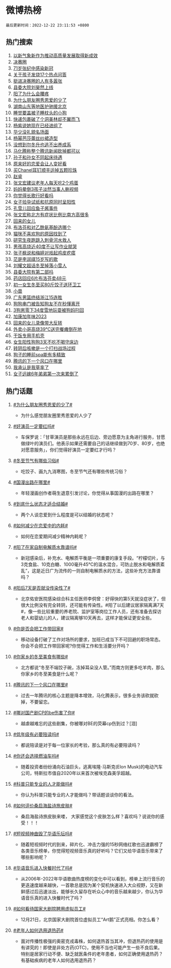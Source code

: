 # 微博热榜

`最后更新时间：2022-12-22 23:11:53 +0800`

## 热门搜索

1. [以新气象新作为推动高质量发展取得新成效](https://m.weibo.cn/search?containerid=100103type%3D1%26t%3D10%26q%3D%23%E4%BB%A5%E6%96%B0%E6%B0%94%E8%B1%A1%E6%96%B0%E4%BD%9C%E4%B8%BA%E6%8E%A8%E5%8A%A8%E9%AB%98%E8%B4%A8%E9%87%8F%E5%8F%91%E5%B1%95%E5%8F%96%E5%BE%97%E6%96%B0%E6%88%90%E6%95%88%23&stream_entry_id=51&isnewpage=1&extparam=seat%3D1%26dgr%3D0%26pos%3D0%26c_type%3D51%26filter_type%3Drealtimehot%26cate%3D10103%26display_time%3D1671721911%26pre_seqid%3D1671721911738025175143&luicode=10000011&lfid=106003type%253D25%2526t%253D3%2526disable_hot%253D1%2526filter_type%253Drealtimehot)
1. [决赛圈](https://m.weibo.cn/search?containerid=100103type%3D1%26t%3D10%26q%3D%E5%86%B3%E8%B5%9B%E5%9C%88&stream_entry_id=31&isnewpage=1&extparam=seat%3D1%26dgr%3D0%26pos%3D0%26q%3D%25E5%2586%25B3%25E8%25B5%259B%25E5%259C%2588%26filter_type%3Drealtimehot%26cate%3D5001%26band_rank%3D1%26flag%3D16%26stream_entry_id%3D31%26c_type%3D31%26realpos%3D1%26lcate%3D5001%26display_time%3D1671721911%26pre_seqid%3D1671721911738025175143&luicode=10000011&lfid=106003type%253D25%2526t%253D3%2526disable_hot%253D1%2526filter_type%253Drealtimehot)
1. [71岁张纪中感染新冠](https://m.weibo.cn/search?containerid=100103type%3D1%26t%3D10%26q%3D%2371%E5%B2%81%E5%BC%A0%E7%BA%AA%E4%B8%AD%E6%84%9F%E6%9F%93%E6%96%B0%E5%86%A0%23&stream_entry_id=31&isnewpage=1&extparam=seat%3D1%26dgr%3D0%26pos%3D1%26q%3D%252371%25E5%25B2%2581%25E5%25BC%25A0%25E7%25BA%25AA%25E4%25B8%25AD%25E6%2584%259F%25E6%259F%2593%25E6%2596%25B0%25E5%2586%25A0%2523%26filter_type%3Drealtimehot%26cate%3D5001%26band_rank%3D2%26flag%3D1%26stream_entry_id%3D31%26c_type%3D31%26realpos%3D2%26lcate%3D5001%26display_time%3D1671721911%26pre_seqid%3D1671721911738025175143&luicode=10000011&lfid=106003type%253D25%2526t%253D3%2526disable_hot%253D1%2526filter_type%253Drealtimehot)
1. [关于孩子发烧17个热点问答](https://m.weibo.cn/search?containerid=100103type%3D1%26t%3D10%26q%3D%23%E5%85%B3%E4%BA%8E%E5%AD%A9%E5%AD%90%E5%8F%91%E7%83%A717%E4%B8%AA%E7%83%AD%E7%82%B9%E9%97%AE%E7%AD%94%23&stream_entry_id=31&isnewpage=1&extparam=seat%3D1%26dgr%3D0%26pos%3D2%26q%3D%2523%25E5%2585%25B3%25E4%25BA%258E%25E5%25AD%25A9%25E5%25AD%2590%25E5%258F%2591%25E7%2583%25A717%25E4%25B8%25AA%25E7%2583%25AD%25E7%2582%25B9%25E9%2597%25AE%25E7%25AD%2594%2523%26filter_type%3Drealtimehot%26cate%3D5001%26band_rank%3D3%26flag%3D0%26stream_entry_id%3D31%26c_type%3D31%26realpos%3D3%26lcate%3D5001%26display_time%3D1671721911%26pre_seqid%3D1671721911738025175143&luicode=10000011&lfid=106003type%253D25%2526t%253D3%2526disable_hot%253D1%2526filter_type%253Drealtimehot)
1. [挺进决赛圈的人有多嚣张](https://m.weibo.cn/search?containerid=100103type%3D1%26t%3D10%26q%3D%23%E6%8C%BA%E8%BF%9B%E5%86%B3%E8%B5%9B%E5%9C%88%E7%9A%84%E4%BA%BA%E6%9C%89%E5%A4%9A%E5%9A%A3%E5%BC%A0%23&stream_entry_id=31&isnewpage=1&extparam=seat%3D1%26dgr%3D0%26pos%3D3%26q%3D%2523%25E6%258C%25BA%25E8%25BF%259B%25E5%2586%25B3%25E8%25B5%259B%25E5%259C%2588%25E7%259A%2584%25E4%25BA%25BA%25E6%259C%2589%25E5%25A4%259A%25E5%259A%25A3%25E5%25BC%25A0%2523%26filter_type%3Drealtimehot%26cate%3D5001%26band_rank%3D4%26flag%3D0%26stream_entry_id%3D31%26c_type%3D31%26realpos%3D4%26lcate%3D5001%26display_time%3D1671721911%26pre_seqid%3D1671721911738025175143&luicode=10000011&lfid=106003type%253D25%2526t%253D3%2526disable_hot%253D1%2526filter_type%253Drealtimehot)
1. [县委大院刘昊然上线](https://m.weibo.cn/search?containerid=100103type%3D1%26t%3D10%26q%3D%23%E5%8E%BF%E5%A7%94%E5%A4%A7%E9%99%A2%E5%88%98%E6%98%8A%E7%84%B6%E4%B8%8A%E7%BA%BF%23&stream_entry_id=31&isnewpage=1&extparam=seat%3D1%26dgr%3D0%26pos%3D4%26q%3D%2523%25E5%258E%25BF%25E5%25A7%2594%25E5%25A4%25A7%25E9%2599%25A2%25E5%2588%2598%25E6%2598%258A%25E7%2584%25B6%25E4%25B8%258A%25E7%25BA%25BF%2523%26filter_type%3Drealtimehot%26cate%3D5001%26band_rank%3D5%26flag%3D1%26stream_entry_id%3D31%26c_type%3D31%26realpos%3D5%26lcate%3D5001%26display_time%3D1671721911%26pre_seqid%3D1671721911738025175143&luicode=10000011&lfid=106003type%253D25%2526t%253D3%2526disable_hot%253D1%2526filter_type%253Drealtimehot)
1. [阳了为什么会腰疼](https://m.weibo.cn/search?containerid=100103type%3D1%26t%3D10%26q%3D%23%E9%98%B3%E4%BA%86%E4%B8%BA%E4%BB%80%E4%B9%88%E4%BC%9A%E8%85%B0%E7%96%BC%23&stream_entry_id=31&isnewpage=1&extparam=seat%3D1%26dgr%3D0%26pos%3D5%26q%3D%2523%25E9%2598%25B3%25E4%25BA%2586%25E4%25B8%25BA%25E4%25BB%2580%25E4%25B9%2588%25E4%25BC%259A%25E8%2585%25B0%25E7%2596%25BC%2523%26filter_type%3Drealtimehot%26cate%3D5001%26band_rank%3D6%26flag%3D2%26stream_entry_id%3D31%26c_type%3D31%26realpos%3D6%26lcate%3D5001%26display_time%3D1671721911%26pre_seqid%3D1671721911738025175143&luicode=10000011&lfid=106003type%253D25%2526t%253D3%2526disable_hot%253D1%2526filter_type%253Drealtimehot)
1. [为什么朋友圈秀恩爱的少了](https://m.weibo.cn/search?containerid=100103type%3D1%26t%3D10%26q%3D%23%E4%B8%BA%E4%BB%80%E4%B9%88%E6%9C%8B%E5%8F%8B%E5%9C%88%E7%A7%80%E6%81%A9%E7%88%B1%E7%9A%84%E5%B0%91%E4%BA%86%23&stream_entry_id=31&isnewpage=1&extparam=seat%3D1%26dgr%3D0%26pos%3D6%26q%3D%2523%25E4%25B8%25BA%25E4%25BB%2580%25E4%25B9%2588%25E6%259C%258B%25E5%258F%258B%25E5%259C%2588%25E7%25A7%2580%25E6%2581%25A9%25E7%2588%25B1%25E7%259A%2584%25E5%25B0%2591%25E4%25BA%2586%2523%26filter_type%3Drealtimehot%26cate%3D5001%26band_rank%3D7%26flag%3D0%26stream_entry_id%3D31%26c_type%3D31%26realpos%3D7%26lcate%3D5001%26display_time%3D1671721911%26pre_seqid%3D1671721911738025175143&luicode=10000011&lfid=106003type%253D25%2526t%253D3%2526disable_hot%253D1%2526filter_type%253Drealtimehot)
1. [湖南山东等地医护驰援北京](https://m.weibo.cn/search?containerid=100103type%3D1%26t%3D10%26q%3D%E6%B9%96%E5%8D%97%E5%B1%B1%E4%B8%9C%E7%AD%89%E5%9C%B0%E5%8C%BB%E6%8A%A4%E9%A9%B0%E6%8F%B4%E5%8C%97%E4%BA%AC&stream_entry_id=31&isnewpage=1&extparam=seat%3D1%26dgr%3D0%26pos%3D7%26q%3D%25E6%25B9%2596%25E5%258D%2597%25E5%25B1%25B1%25E4%25B8%259C%25E7%25AD%2589%25E5%259C%25B0%25E5%258C%25BB%25E6%258A%25A4%25E9%25A9%25B0%25E6%258F%25B4%25E5%258C%2597%25E4%25BA%25AC%26filter_type%3Drealtimehot%26cate%3D5001%26band_rank%3D8%26flag%3D1%26stream_entry_id%3D31%26c_type%3D31%26realpos%3D8%26lcate%3D5001%26display_time%3D1671721911%26pre_seqid%3D1671721911738025175143&luicode=10000011&lfid=106003type%253D25%2526t%253D3%2526disable_hot%253D1%2526filter_type%253Drealtimehot)
1. [睡觉要盖被子睡枕头的小狗](https://m.weibo.cn/search?containerid=100103type%3D1%26t%3D10%26q%3D%23%E7%9D%A1%E8%A7%89%E8%A6%81%E7%9B%96%E8%A2%AB%E5%AD%90%E7%9D%A1%E6%9E%95%E5%A4%B4%E7%9A%84%E5%B0%8F%E7%8B%97%23&stream_entry_id=31&isnewpage=1&extparam=seat%3D1%26dgr%3D0%26pos%3D8%26q%3D%2523%25E7%259D%25A1%25E8%25A7%2589%25E8%25A6%2581%25E7%259B%2596%25E8%25A2%25AB%25E5%25AD%2590%25E7%259D%25A1%25E6%259E%2595%25E5%25A4%25B4%25E7%259A%2584%25E5%25B0%258F%25E7%258B%2597%2523%26filter_type%3Drealtimehot%26cate%3D5001%26band_rank%3D9%26flag%3D0%26stream_entry_id%3D31%26c_type%3D31%26realpos%3D9%26lcate%3D5001%26display_time%3D1671721911%26pre_seqid%3D1671721911738025175143&luicode=10000011&lfid=106003type%253D25%2526t%253D3%2526disable_hot%253D1%2526filter_type%253Drealtimehot)
1. [快递包裹破了个洞美林却不翼而飞](https://m.weibo.cn/search?containerid=100103type%3D1%26t%3D10%26q%3D%23%E5%BF%AB%E9%80%92%E5%8C%85%E8%A3%B9%E7%A0%B4%E4%BA%86%E4%B8%AA%E6%B4%9E%E7%BE%8E%E6%9E%97%E5%8D%B4%E4%B8%8D%E7%BF%BC%E8%80%8C%E9%A3%9E%23&stream_entry_id=31&isnewpage=1&extparam=seat%3D1%26dgr%3D0%26pos%3D9%26q%3D%2523%25E5%25BF%25AB%25E9%2580%2592%25E5%258C%2585%25E8%25A3%25B9%25E7%25A0%25B4%25E4%25BA%2586%25E4%25B8%25AA%25E6%25B4%259E%25E7%25BE%258E%25E6%259E%2597%25E5%258D%25B4%25E4%25B8%258D%25E7%25BF%25BC%25E8%2580%258C%25E9%25A3%259E%2523%26filter_type%3Drealtimehot%26cate%3D5001%26band_rank%3D10%26flag%3D0%26stream_entry_id%3D31%26c_type%3D31%26realpos%3D10%26lcate%3D5001%26display_time%3D1671721911%26pre_seqid%3D1671721911738025175143&luicode=10000011&lfid=106003type%253D25%2526t%253D3%2526disable_hot%253D1%2526filter_type%253Drealtimehot)
1. [杨紫说她现在已经进组了](https://m.weibo.cn/search?containerid=100103type%3D1%26t%3D10%26q%3D%23%E6%9D%A8%E7%B4%AB%E8%AF%B4%E5%A5%B9%E7%8E%B0%E5%9C%A8%E5%B7%B2%E7%BB%8F%E8%BF%9B%E7%BB%84%E4%BA%86%23&stream_entry_id=31&isnewpage=1&extparam=seat%3D1%26dgr%3D0%26pos%3D10%26q%3D%2523%25E6%259D%25A8%25E7%25B4%25AB%25E8%25AF%25B4%25E5%25A5%25B9%25E7%258E%25B0%25E5%259C%25A8%25E5%25B7%25B2%25E7%25BB%258F%25E8%25BF%259B%25E7%25BB%2584%25E4%25BA%2586%2523%26filter_type%3Drealtimehot%26cate%3D5001%26band_rank%3D11%26flag%3D1%26stream_entry_id%3D31%26c_type%3D31%26realpos%3D11%26lcate%3D5001%26display_time%3D1671721911%26pre_seqid%3D1671721911738025175143&luicode=10000011&lfid=106003type%253D25%2526t%253D3%2526disable_hot%253D1%2526filter_type%253Drealtimehot)
1. [华少没礼貌名场面](https://m.weibo.cn/search?containerid=100103type%3D1%26t%3D10%26q%3D%23%E5%8D%8E%E5%B0%91%E6%B2%A1%E7%A4%BC%E8%B2%8C%E5%90%8D%E5%9C%BA%E9%9D%A2%23&stream_entry_id=31&isnewpage=1&extparam=seat%3D1%26dgr%3D0%26pos%3D11%26q%3D%2523%25E5%258D%258E%25E5%25B0%2591%25E6%25B2%25A1%25E7%25A4%25BC%25E8%25B2%258C%25E5%2590%258D%25E5%259C%25BA%25E9%259D%25A2%2523%26filter_type%3Drealtimehot%26cate%3D5001%26band_rank%3D12%26flag%3D0%26stream_entry_id%3D31%26c_type%3D31%26realpos%3D12%26lcate%3D5001%26display_time%3D1671721911%26pre_seqid%3D1671721911738025175143&luicode=10000011&lfid=106003type%253D25%2526t%253D3%2526disable_hot%253D1%2526filter_type%253Drealtimehot)
1. [杨幂芭莎蕾丝纱裙造型](https://m.weibo.cn/search?containerid=100103type%3D1%26t%3D10%26q%3D%23%E6%9D%A8%E5%B9%82%E8%8A%AD%E8%8E%8E%E8%95%BE%E4%B8%9D%E7%BA%B1%E8%A3%99%E9%80%A0%E5%9E%8B%23&stream_entry_id=31&isnewpage=1&extparam=seat%3D1%26dgr%3D0%26pos%3D12%26q%3D%2523%25E6%259D%25A8%25E5%25B9%2582%25E8%258A%25AD%25E8%258E%258E%25E8%2595%25BE%25E4%25B8%259D%25E7%25BA%25B1%25E8%25A3%2599%25E9%2580%25A0%25E5%259E%258B%2523%26filter_type%3Drealtimehot%26cate%3D5001%26band_rank%3D13%26flag%3D0%26stream_entry_id%3D31%26c_type%3D31%26realpos%3D13%26lcate%3D5001%26display_time%3D1671721911%26pre_seqid%3D1671721911738025175143&luicode=10000011&lfid=106003type%253D25%2526t%253D3%2526disable_hot%253D1%2526filter_type%253Drealtimehot)
1. [没想到尔冬升也逃不出养成系](https://m.weibo.cn/search?containerid=100103type%3D1%26t%3D10%26q%3D%23%E6%B2%A1%E6%83%B3%E5%88%B0%E5%B0%94%E5%86%AC%E5%8D%87%E4%B9%9F%E9%80%83%E4%B8%8D%E5%87%BA%E5%85%BB%E6%88%90%E7%B3%BB%23&stream_entry_id=31&isnewpage=1&extparam=seat%3D1%26dgr%3D0%26pos%3D13%26q%3D%2523%25E6%25B2%25A1%25E6%2583%25B3%25E5%2588%25B0%25E5%25B0%2594%25E5%2586%25AC%25E5%258D%2587%25E4%25B9%259F%25E9%2580%2583%25E4%25B8%258D%25E5%2587%25BA%25E5%2585%25BB%25E6%2588%2590%25E7%25B3%25BB%2523%26filter_type%3Drealtimehot%26cate%3D5001%26band_rank%3D14%26flag%3D0%26stream_entry_id%3D31%26c_type%3D31%26realpos%3D14%26lcate%3D5001%26display_time%3D1671721911%26pre_seqid%3D1671721911738025175143&luicode=10000011&lfid=106003type%253D25%2526t%253D3%2526disable_hot%253D1%2526filter_type%253Drealtimehot)
1. [马化腾称整个腾讯新闻砍掉都可以](https://m.weibo.cn/search?containerid=100103type%3D1%26t%3D10%26q%3D%23%E9%A9%AC%E5%8C%96%E8%85%BE%E7%A7%B0%E6%95%B4%E4%B8%AA%E8%85%BE%E8%AE%AF%E6%96%B0%E9%97%BB%E7%A0%8D%E6%8E%89%E9%83%BD%E5%8F%AF%E4%BB%A5%23&stream_entry_id=31&isnewpage=1&extparam=seat%3D1%26dgr%3D0%26pos%3D14%26q%3D%2523%25E9%25A9%25AC%25E5%258C%2596%25E8%2585%25BE%25E7%25A7%25B0%25E6%2595%25B4%25E4%25B8%25AA%25E8%2585%25BE%25E8%25AE%25AF%25E6%2596%25B0%25E9%2597%25BB%25E7%25A0%258D%25E6%258E%2589%25E9%2583%25BD%25E5%258F%25AF%25E4%25BB%25A5%2523%26filter_type%3Drealtimehot%26cate%3D5001%26band_rank%3D15%26flag%3D0%26stream_entry_id%3D31%26c_type%3D31%26realpos%3D15%26lcate%3D5001%26display_time%3D1671721911%26pre_seqid%3D1671721911738025175143&luicode=10000011&lfid=106003type%253D25%2526t%253D3%2526disable_hot%253D1%2526filter_type%253Drealtimehot)
1. [孙子和孙女不同起床待遇](https://m.weibo.cn/search?containerid=100103type%3D1%26t%3D10%26q%3D%23%E5%AD%99%E5%AD%90%E5%92%8C%E5%AD%99%E5%A5%B3%E4%B8%8D%E5%90%8C%E8%B5%B7%E5%BA%8A%E5%BE%85%E9%81%87%23&stream_entry_id=31&isnewpage=1&extparam=seat%3D1%26dgr%3D0%26pos%3D15%26q%3D%2523%25E5%25AD%2599%25E5%25AD%2590%25E5%2592%258C%25E5%25AD%2599%25E5%25A5%25B3%25E4%25B8%258D%25E5%2590%258C%25E8%25B5%25B7%25E5%25BA%258A%25E5%25BE%2585%25E9%2581%2587%2523%26filter_type%3Drealtimehot%26cate%3D5001%26band_rank%3D16%26flag%3D1%26stream_entry_id%3D31%26c_type%3D31%26realpos%3D16%26lcate%3D5001%26display_time%3D1671721911%26pre_seqid%3D1671721911738025175143&luicode=10000011&lfid=106003type%253D25%2526t%253D3%2526disable_hot%253D1%2526filter_type%253Drealtimehot)
1. [原来好的恋爱会让人变好看](https://m.weibo.cn/search?containerid=100103type%3D1%26t%3D10%26q%3D%23%E5%8E%9F%E6%9D%A5%E5%A5%BD%E7%9A%84%E6%81%8B%E7%88%B1%E4%BC%9A%E8%AE%A9%E4%BA%BA%E5%8F%98%E5%A5%BD%E7%9C%8B%23&stream_entry_id=31&isnewpage=1&extparam=seat%3D1%26dgr%3D0%26pos%3D16%26q%3D%2523%25E5%258E%259F%25E6%259D%25A5%25E5%25A5%25BD%25E7%259A%2584%25E6%2581%258B%25E7%2588%25B1%25E4%25BC%259A%25E8%25AE%25A9%25E4%25BA%25BA%25E5%258F%2598%25E5%25A5%25BD%25E7%259C%258B%2523%26filter_type%3Drealtimehot%26cate%3D5001%26band_rank%3D17%26flag%3D0%26stream_entry_id%3D31%26c_type%3D31%26realpos%3D17%26lcate%3D5001%26display_time%3D1671721911%26pre_seqid%3D1671721911738025175143&luicode=10000011&lfid=106003type%253D25%2526t%253D3%2526disable_hot%253D1%2526filter_type%253Drealtimehot)
1. [买Chanel耳钉顺丰运掉五颗珍珠](https://m.weibo.cn/search?containerid=100103type%3D1%26t%3D10%26q%3D%23%E4%B9%B0Chanel%E8%80%B3%E9%92%89%E9%A1%BA%E4%B8%B0%E8%BF%90%E6%8E%89%E4%BA%94%E9%A2%97%E7%8F%8D%E7%8F%A0%23&stream_entry_id=31&isnewpage=1&extparam=seat%3D1%26dgr%3D0%26pos%3D17%26q%3D%2523%25E4%25B9%25B0Chanel%25E8%2580%25B3%25E9%2592%2589%25E9%25A1%25BA%25E4%25B8%25B0%25E8%25BF%2590%25E6%258E%2589%25E4%25BA%2594%25E9%25A2%2597%25E7%258F%258D%25E7%258F%25A0%2523%26filter_type%3Drealtimehot%26cate%3D5001%26band_rank%3D18%26flag%3D0%26stream_entry_id%3D31%26c_type%3D31%26realpos%3D18%26lcate%3D5001%26display_time%3D1671721911%26pre_seqid%3D1671721911738025175143&luicode=10000011&lfid=106003type%253D25%2526t%253D3%2526disable_hot%253D1%2526filter_type%253Drealtimehot)
1. [赵睿](https://m.weibo.cn/search?containerid=100103type%3D1%26t%3D10%26q%3D%E8%B5%B5%E7%9D%BF&stream_entry_id=31&isnewpage=1&extparam=seat%3D1%26dgr%3D0%26pos%3D18%26q%3D%25E8%25B5%25B5%25E7%259D%25BF%26filter_type%3Drealtimehot%26cate%3D5001%26band_rank%3D19%26flag%3D0%26stream_entry_id%3D31%26c_type%3D31%26realpos%3D19%26lcate%3D5001%26display_time%3D1671721911%26pre_seqid%3D1671721911738025175143&luicode=10000011&lfid=106003type%253D25%2526t%253D3%2526disable_hot%253D1%2526filter_type%253Drealtimehot)
1. [张文宏建议老年人每天吃2个鸡蛋](https://m.weibo.cn/search?containerid=100103type%3D1%26t%3D10%26q%3D%23%E5%BC%A0%E6%96%87%E5%AE%8F%E5%BB%BA%E8%AE%AE%E8%80%81%E5%B9%B4%E4%BA%BA%E6%AF%8F%E5%A4%A9%E5%90%832%E4%B8%AA%E9%B8%A1%E8%9B%8B%23&stream_entry_id=31&isnewpage=1&extparam=seat%3D1%26dgr%3D0%26pos%3D19%26q%3D%2523%25E5%25BC%25A0%25E6%2596%2587%25E5%25AE%258F%25E5%25BB%25BA%25E8%25AE%25AE%25E8%2580%2581%25E5%25B9%25B4%25E4%25BA%25BA%25E6%25AF%258F%25E5%25A4%25A9%25E5%2590%25832%25E4%25B8%25AA%25E9%25B8%25A1%25E8%259B%258B%2523%26filter_type%3Drealtimehot%26cate%3D5001%26band_rank%3D20%26flag%3D1%26stream_entry_id%3D31%26c_type%3D31%26realpos%3D20%26lcate%3D5001%26display_time%3D1671721911%26pre_seqid%3D1671721911738025175143&luicode=10000011&lfid=106003type%253D25%2526t%253D3%2526disable_hot%253D1%2526filter_type%253Drealtimehot)
1. [妈妈晕倒3孩子淡然当事人删视频](https://m.weibo.cn/search?containerid=100103type%3D1%26t%3D10%26q%3D%23%E5%A6%88%E5%A6%88%E6%99%95%E5%80%923%E5%AD%A9%E5%AD%90%E6%B7%A1%E7%84%B6%E5%BD%93%E4%BA%8B%E4%BA%BA%E5%88%A0%E8%A7%86%E9%A2%91%23&stream_entry_id=31&isnewpage=1&extparam=seat%3D1%26dgr%3D0%26pos%3D20%26q%3D%2523%25E5%25A6%2588%25E5%25A6%2588%25E6%2599%2595%25E5%2580%25923%25E5%25AD%25A9%25E5%25AD%2590%25E6%25B7%25A1%25E7%2584%25B6%25E5%25BD%2593%25E4%25BA%258B%25E4%25BA%25BA%25E5%2588%25A0%25E8%25A7%2586%25E9%25A2%2591%2523%26filter_type%3Drealtimehot%26cate%3D5001%26band_rank%3D21%26flag%3D2%26stream_entry_id%3D31%26c_type%3D31%26realpos%3D21%26lcate%3D5001%26display_time%3D1671721911%26pre_seqid%3D1671721911738025175143&luicode=10000011&lfid=106003type%253D25%2526t%253D3%2526disable_hot%253D1%2526filter_type%253Drealtimehot)
1. [你觉得长歌行好看吗](https://m.weibo.cn/search?containerid=100103type%3D1%26t%3D10%26q%3D%23%E4%BD%A0%E8%A7%89%E5%BE%97%E9%95%BF%E6%AD%8C%E8%A1%8C%E5%A5%BD%E7%9C%8B%E5%90%97%23&stream_entry_id=31&isnewpage=1&extparam=seat%3D1%26dgr%3D0%26pos%3D21%26q%3D%2523%25E4%25BD%25A0%25E8%25A7%2589%25E5%25BE%2597%25E9%2595%25BF%25E6%25AD%258C%25E8%25A1%258C%25E5%25A5%25BD%25E7%259C%258B%25E5%2590%2597%2523%26filter_type%3Drealtimehot%26cate%3D5001%26band_rank%3D22%26flag%3D0%26stream_entry_id%3D31%26c_type%3D31%26realpos%3D22%26lcate%3D5001%26display_time%3D1671721911%26pre_seqid%3D1671721911738025175143&luicode=10000011&lfid=106003type%253D25%2526t%253D3%2526disable_hot%253D1%2526filter_type%253Drealtimehot)
1. [女子验孕试纸和抗原同时呈阳性](https://m.weibo.cn/search?containerid=100103type%3D1%26t%3D10%26q%3D%23%E5%A5%B3%E5%AD%90%E9%AA%8C%E5%AD%95%E8%AF%95%E7%BA%B8%E5%92%8C%E6%8A%97%E5%8E%9F%E5%90%8C%E6%97%B6%E5%91%88%E9%98%B3%E6%80%A7%23&stream_entry_id=31&isnewpage=1&extparam=seat%3D1%26dgr%3D0%26pos%3D22%26q%3D%2523%25E5%25A5%25B3%25E5%25AD%2590%25E9%25AA%258C%25E5%25AD%2595%25E8%25AF%2595%25E7%25BA%25B8%25E5%2592%258C%25E6%258A%2597%25E5%258E%259F%25E5%2590%258C%25E6%2597%25B6%25E5%2591%2588%25E9%2598%25B3%25E6%2580%25A7%2523%26filter_type%3Drealtimehot%26cate%3D5001%26band_rank%3D23%26flag%3D2%26stream_entry_id%3D31%26c_type%3D31%26realpos%3D23%26lcate%3D5001%26display_time%3D1671721911%26pre_seqid%3D1671721911738025175143&luicode=10000011&lfid=106003type%253D25%2526t%253D3%2526disable_hot%253D1%2526filter_type%253Drealtimehot)
1. [孔雪儿回应鱼子酱事件](https://m.weibo.cn/search?containerid=100103type%3D1%26t%3D10%26q%3D%23%E5%AD%94%E9%9B%AA%E5%84%BF%E5%9B%9E%E5%BA%94%E9%B1%BC%E5%AD%90%E9%85%B1%E4%BA%8B%E4%BB%B6%23&stream_entry_id=31&isnewpage=1&extparam=seat%3D1%26dgr%3D0%26pos%3D23%26q%3D%2523%25E5%25AD%2594%25E9%259B%25AA%25E5%2584%25BF%25E5%259B%259E%25E5%25BA%2594%25E9%25B1%25BC%25E5%25AD%2590%25E9%2585%25B1%25E4%25BA%258B%25E4%25BB%25B6%2523%26filter_type%3Drealtimehot%26cate%3D5001%26band_rank%3D24%26flag%3D0%26stream_entry_id%3D31%26c_type%3D31%26realpos%3D24%26lcate%3D5001%26display_time%3D1671721911%26pre_seqid%3D1671721911738025175143&luicode=10000011&lfid=106003type%253D25%2526t%253D3%2526disable_hot%253D1%2526filter_type%253Drealtimehot)
1. [张文宏称北方有症状比例比南方高很多](https://m.weibo.cn/search?containerid=100103type%3D1%26t%3D10%26q%3D%23%E5%BC%A0%E6%96%87%E5%AE%8F%E7%A7%B0%E5%8C%97%E6%96%B9%E6%9C%89%E7%97%87%E7%8A%B6%E6%AF%94%E4%BE%8B%E6%AF%94%E5%8D%97%E6%96%B9%E9%AB%98%E5%BE%88%E5%A4%9A%23&stream_entry_id=31&isnewpage=1&extparam=seat%3D1%26dgr%3D0%26pos%3D24%26q%3D%2523%25E5%25BC%25A0%25E6%2596%2587%25E5%25AE%258F%25E7%25A7%25B0%25E5%258C%2597%25E6%2596%25B9%25E6%259C%2589%25E7%2597%2587%25E7%258A%25B6%25E6%25AF%2594%25E4%25BE%258B%25E6%25AF%2594%25E5%258D%2597%25E6%2596%25B9%25E9%25AB%2598%25E5%25BE%2588%25E5%25A4%259A%2523%26filter_type%3Drealtimehot%26cate%3D5001%26band_rank%3D25%26flag%3D0%26stream_entry_id%3D31%26c_type%3D31%26realpos%3D25%26lcate%3D5001%26display_time%3D1671721911%26pre_seqid%3D1671721911738025175143&luicode=10000011&lfid=106003type%253D25%2526t%253D3%2526disable_hot%253D1%2526filter_type%253Drealtimehot)
1. [回来的女儿](https://m.weibo.cn/search?containerid=100103type%3D1%26t%3D10%26q%3D%E5%9B%9E%E6%9D%A5%E7%9A%84%E5%A5%B3%E5%84%BF&stream_entry_id=31&isnewpage=1&extparam=seat%3D1%26dgr%3D0%26pos%3D25%26q%3D%25E5%259B%259E%25E6%259D%25A5%25E7%259A%2584%25E5%25A5%25B3%25E5%2584%25BF%26filter_type%3Drealtimehot%26cate%3D5001%26band_rank%3D26%26flag%3D0%26stream_entry_id%3D31%26c_type%3D31%26realpos%3D26%26lcate%3D5001%26display_time%3D1671721911%26pre_seqid%3D1671721911738025175143&luicode=10000011&lfid=106003type%253D25%2526t%253D3%2526disable_hot%253D1%2526filter_type%253Drealtimehot)
1. [布洛芬和对乙酰氨基酚选哪个](https://m.weibo.cn/search?containerid=100103type%3D1%26t%3D10%26q%3D%23%E5%B8%83%E6%B4%9B%E8%8A%AC%E5%92%8C%E5%AF%B9%E4%B9%99%E9%85%B0%E6%B0%A8%E5%9F%BA%E9%85%9A%E9%80%89%E5%93%AA%E4%B8%AA%23&stream_entry_id=31&isnewpage=1&extparam=seat%3D1%26dgr%3D0%26pos%3D26%26q%3D%2523%25E5%25B8%2583%25E6%25B4%259B%25E8%258A%25AC%25E5%2592%258C%25E5%25AF%25B9%25E4%25B9%2599%25E9%2585%25B0%25E6%25B0%25A8%25E5%259F%25BA%25E9%2585%259A%25E9%2580%2589%25E5%2593%25AA%25E4%25B8%25AA%2523%26filter_type%3Drealtimehot%26cate%3D5001%26band_rank%3D27%26flag%3D0%26stream_entry_id%3D31%26c_type%3D31%26realpos%3D27%26lcate%3D5001%26display_time%3D1671721911%26pre_seqid%3D1671721911738025175143&luicode=10000011&lfid=106003type%253D25%2526t%253D3%2526disable_hot%253D1%2526filter_type%253Drealtimehot)
1. [猫咪不喜欢狗的原因找到了](https://m.weibo.cn/search?containerid=100103type%3D1%26t%3D10%26q%3D%23%E7%8C%AB%E5%92%AA%E4%B8%8D%E5%96%9C%E6%AC%A2%E7%8B%97%E7%9A%84%E5%8E%9F%E5%9B%A0%E6%89%BE%E5%88%B0%E4%BA%86%23&stream_entry_id=31&isnewpage=1&extparam=seat%3D1%26dgr%3D0%26pos%3D27%26q%3D%2523%25E7%258C%25AB%25E5%2592%25AA%25E4%25B8%258D%25E5%2596%259C%25E6%25AC%25A2%25E7%258B%2597%25E7%259A%2584%25E5%258E%259F%25E5%259B%25A0%25E6%2589%25BE%25E5%2588%25B0%25E4%25BA%2586%2523%26filter_type%3Drealtimehot%26cate%3D5001%26band_rank%3D28%26flag%3D1%26stream_entry_id%3D31%26c_type%3D31%26realpos%3D28%26lcate%3D5001%26display_time%3D1671721911%26pre_seqid%3D1671721911738025175143&luicode=10000011&lfid=106003type%253D25%2526t%253D3%2526disable_hot%253D1%2526filter_type%253Drealtimehot)
1. [研究生夜跑跳入刺骨河水救人](https://m.weibo.cn/search?containerid=100103type%3D1%26t%3D10%26q%3D%23%E7%A0%94%E7%A9%B6%E7%94%9F%E5%A4%9C%E8%B7%91%E8%B7%B3%E5%85%A5%E5%88%BA%E9%AA%A8%E6%B2%B3%E6%B0%B4%E6%95%91%E4%BA%BA%23&stream_entry_id=31&isnewpage=1&extparam=seat%3D1%26dgr%3D0%26pos%3D28%26q%3D%2523%25E7%25A0%2594%25E7%25A9%25B6%25E7%2594%259F%25E5%25A4%259C%25E8%25B7%2591%25E8%25B7%25B3%25E5%2585%25A5%25E5%2588%25BA%25E9%25AA%25A8%25E6%25B2%25B3%25E6%25B0%25B4%25E6%2595%2591%25E4%25BA%25BA%2523%26filter_type%3Drealtimehot%26cate%3D5001%26band_rank%3D29%26flag%3D0%26stream_entry_id%3D31%26c_type%3D31%26realpos%3D29%26lcate%3D5001%26display_time%3D1671721911%26pre_seqid%3D1671721911738025175143&luicode=10000011&lfid=106003type%253D25%2526t%253D3%2526disable_hot%253D1%2526filter_type%253Drealtimehot)
1. [男孩高烧近40度不让写作业就哭](https://m.weibo.cn/search?containerid=100103type%3D1%26t%3D10%26q%3D%23%E7%94%B7%E5%AD%A9%E9%AB%98%E7%83%A7%E8%BF%9140%E5%BA%A6%E4%B8%8D%E8%AE%A9%E5%86%99%E4%BD%9C%E4%B8%9A%E5%B0%B1%E5%93%AD%23&stream_entry_id=31&isnewpage=1&extparam=seat%3D1%26dgr%3D0%26pos%3D29%26q%3D%2523%25E7%2594%25B7%25E5%25AD%25A9%25E9%25AB%2598%25E7%2583%25A7%25E8%25BF%259140%25E5%25BA%25A6%25E4%25B8%258D%25E8%25AE%25A9%25E5%2586%2599%25E4%25BD%259C%25E4%25B8%259A%25E5%25B0%25B1%25E5%2593%25AD%2523%26filter_type%3Drealtimehot%26cate%3D5001%26band_rank%3D30%26flag%3D0%26stream_entry_id%3D31%26c_type%3D31%26realpos%3D30%26lcate%3D5001%26display_time%3D1671721911%26pre_seqid%3D1671721911738025175143&luicode=10000011&lfid=106003type%253D25%2526t%253D3%2526disable_hot%253D1%2526filter_type%253Drealtimehot)
1. [张子枫说和梅婷对戏起鸡皮疙瘩](https://m.weibo.cn/search?containerid=100103type%3D1%26t%3D10%26q%3D%23%E5%BC%A0%E5%AD%90%E6%9E%AB%E8%AF%B4%E5%92%8C%E6%A2%85%E5%A9%B7%E5%AF%B9%E6%88%8F%E8%B5%B7%E9%B8%A1%E7%9A%AE%E7%96%99%E7%98%A9%23&stream_entry_id=31&isnewpage=1&extparam=seat%3D1%26dgr%3D0%26pos%3D30%26q%3D%2523%25E5%25BC%25A0%25E5%25AD%2590%25E6%259E%25AB%25E8%25AF%25B4%25E5%2592%258C%25E6%25A2%2585%25E5%25A9%25B7%25E5%25AF%25B9%25E6%2588%258F%25E8%25B5%25B7%25E9%25B8%25A1%25E7%259A%25AE%25E7%2596%2599%25E7%2598%25A9%2523%26filter_type%3Drealtimehot%26cate%3D5001%26band_rank%3D31%26flag%3D0%26stream_entry_id%3D31%26c_type%3D31%26realpos%3D31%26lcate%3D5001%26display_time%3D1671721911%26pre_seqid%3D1671721911738025175143&luicode=10000011&lfid=106003type%253D25%2526t%253D3%2526disable_hot%253D1%2526filter_type%253Drealtimehot)
1. [茫是李润祺15岁写的歌](https://m.weibo.cn/search?containerid=100103type%3D1%26t%3D10%26q%3D%23%E8%8C%AB%E6%98%AF%E6%9D%8E%E6%B6%A6%E7%A5%BA15%E5%B2%81%E5%86%99%E7%9A%84%E6%AD%8C%23&stream_entry_id=31&isnewpage=1&extparam=seat%3D1%26dgr%3D0%26pos%3D31%26q%3D%2523%25E8%258C%25AB%25E6%2598%25AF%25E6%259D%258E%25E6%25B6%25A6%25E7%25A5%25BA15%25E5%25B2%2581%25E5%2586%2599%25E7%259A%2584%25E6%25AD%258C%2523%26filter_type%3Drealtimehot%26cate%3D5001%26band_rank%3D32%26flag%3D1%26stream_entry_id%3D31%26c_type%3D31%26realpos%3D32%26lcate%3D5001%26display_time%3D1671721911%26pre_seqid%3D1671721911738025175143&luicode=10000011&lfid=106003type%253D25%2526t%253D3%2526disable_hot%253D1%2526filter_type%253Drealtimehot)
1. [刘耀文超话冬至掉落小雪人](https://m.weibo.cn/search?containerid=100103type%3D1%26t%3D10%26q%3D%23%E5%88%98%E8%80%80%E6%96%87%E8%B6%85%E8%AF%9D%E5%86%AC%E8%87%B3%E6%8E%89%E8%90%BD%E5%B0%8F%E9%9B%AA%E4%BA%BA%23&stream_entry_id=31&isnewpage=1&extparam=seat%3D1%26dgr%3D0%26pos%3D32%26q%3D%2523%25E5%2588%2598%25E8%2580%2580%25E6%2596%2587%25E8%25B6%2585%25E8%25AF%259D%25E5%2586%25AC%25E8%2587%25B3%25E6%258E%2589%25E8%2590%25BD%25E5%25B0%258F%25E9%259B%25AA%25E4%25BA%25BA%2523%26filter_type%3Drealtimehot%26cate%3D5001%26band_rank%3D33%26flag%3D1%26stream_entry_id%3D31%26c_type%3D31%26realpos%3D33%26lcate%3D5001%26display_time%3D1671721911%26pre_seqid%3D1671721911738025175143&luicode=10000011&lfid=106003type%253D25%2526t%253D3%2526disable_hot%253D1%2526filter_type%253Drealtimehot)
1. [县委大院有第二部吗](https://m.weibo.cn/search?containerid=100103type%3D1%26t%3D10%26q%3D%23%E5%8E%BF%E5%A7%94%E5%A4%A7%E9%99%A2%E6%9C%89%E7%AC%AC%E4%BA%8C%E9%83%A8%E5%90%97%23&stream_entry_id=31&isnewpage=1&extparam=seat%3D1%26dgr%3D0%26pos%3D33%26q%3D%2523%25E5%258E%25BF%25E5%25A7%2594%25E5%25A4%25A7%25E9%2599%25A2%25E6%259C%2589%25E7%25AC%25AC%25E4%25BA%258C%25E9%2583%25A8%25E5%2590%2597%2523%26filter_type%3Drealtimehot%26cate%3D5001%26band_rank%3D34%26flag%3D1%26stream_entry_id%3D31%26c_type%3D31%26realpos%3D34%26lcate%3D5001%26display_time%3D1671721911%26pre_seqid%3D1671721911738025175143&luicode=10000011&lfid=106003type%253D25%2526t%253D3%2526disable_hot%253D1%2526filter_type%253Drealtimehot)
1. [药店回应6片布洛芬卖48元](https://m.weibo.cn/search?containerid=100103type%3D1%26t%3D10%26q%3D%23%E8%8D%AF%E5%BA%97%E5%9B%9E%E5%BA%946%E7%89%87%E5%B8%83%E6%B4%9B%E8%8A%AC%E5%8D%9648%E5%85%83%23&stream_entry_id=31&isnewpage=1&extparam=seat%3D1%26dgr%3D0%26pos%3D34%26q%3D%2523%25E8%258D%25AF%25E5%25BA%2597%25E5%259B%259E%25E5%25BA%25946%25E7%2589%2587%25E5%25B8%2583%25E6%25B4%259B%25E8%258A%25AC%25E5%258D%259648%25E5%2585%2583%2523%26filter_type%3Drealtimehot%26cate%3D5001%26band_rank%3D35%26flag%3D0%26stream_entry_id%3D31%26c_type%3D31%26realpos%3D35%26lcate%3D5001%26display_time%3D1671721911%26pre_seqid%3D1671721911738025175143&luicode=10000011&lfid=106003type%253D25%2526t%253D3%2526disable_hot%253D1%2526filter_type%253Drealtimehot)
1. [初一女生冬至买80斤饺子送环卫工](https://m.weibo.cn/search?containerid=100103type%3D1%26t%3D10%26q%3D%23%E5%88%9D%E4%B8%80%E5%A5%B3%E7%94%9F%E5%86%AC%E8%87%B3%E4%B9%B080%E6%96%A4%E9%A5%BA%E5%AD%90%E9%80%81%E7%8E%AF%E5%8D%AB%E5%B7%A5%23&stream_entry_id=31&isnewpage=1&extparam=seat%3D1%26dgr%3D0%26pos%3D35%26q%3D%2523%25E5%2588%259D%25E4%25B8%2580%25E5%25A5%25B3%25E7%2594%259F%25E5%2586%25AC%25E8%2587%25B3%25E4%25B9%25B080%25E6%2596%25A4%25E9%25A5%25BA%25E5%25AD%2590%25E9%2580%2581%25E7%258E%25AF%25E5%258D%25AB%25E5%25B7%25A5%2523%26filter_type%3Drealtimehot%26cate%3D5001%26band_rank%3D36%26flag%3D0%26stream_entry_id%3D31%26c_type%3D31%26realpos%3D36%26lcate%3D5001%26display_time%3D1671721911%26pre_seqid%3D1671721911738025175143&luicode=10000011&lfid=106003type%253D25%2526t%253D3%2526disable_hot%253D1%2526filter_type%253Drealtimehot)
1. [小兽](https://m.weibo.cn/search?containerid=100103type%3D1%26t%3D10%26q%3D%E5%B0%8F%E5%85%BD&stream_entry_id=31&isnewpage=1&extparam=seat%3D1%26dgr%3D0%26pos%3D36%26q%3D%25E5%25B0%258F%25E5%2585%25BD%26filter_type%3Drealtimehot%26cate%3D5001%26band_rank%3D37%26flag%3D0%26stream_entry_id%3D31%26c_type%3D31%26realpos%3D37%26lcate%3D5001%26display_time%3D1671721911%26pre_seqid%3D1671721911738025175143&luicode=10000011&lfid=106003type%253D25%2526t%253D3%2526disable_hot%253D1%2526filter_type%253Drealtimehot)
1. [广东男篮终结浙江15连胜](https://m.weibo.cn/search?containerid=100103type%3D1%26t%3D10%26q%3D%23%E5%B9%BF%E4%B8%9C%E7%94%B7%E7%AF%AE%E7%BB%88%E7%BB%93%E6%B5%99%E6%B1%9F15%E8%BF%9E%E8%83%9C%23&stream_entry_id=31&isnewpage=1&extparam=seat%3D1%26dgr%3D0%26pos%3D37%26q%3D%2523%25E5%25B9%25BF%25E4%25B8%259C%25E7%2594%25B7%25E7%25AF%25AE%25E7%25BB%2588%25E7%25BB%2593%25E6%25B5%2599%25E6%25B1%259F15%25E8%25BF%259E%25E8%2583%259C%2523%26filter_type%3Drealtimehot%26cate%3D5001%26band_rank%3D38%26flag%3D1%26stream_entry_id%3D31%26c_type%3D31%26realpos%3D38%26lcate%3D5001%26display_time%3D1671721911%26pre_seqid%3D1671721911738025175143&luicode=10000011&lfid=106003type%253D25%2526t%253D3%2526disable_hot%253D1%2526filter_type%253Drealtimehot)
1. [狗狗串门被告知狗友不在秒懂离开](https://m.weibo.cn/search?containerid=100103type%3D1%26t%3D10%26q%3D%23%E7%8B%97%E7%8B%97%E4%B8%B2%E9%97%A8%E8%A2%AB%E5%91%8A%E7%9F%A5%E7%8B%97%E5%8F%8B%E4%B8%8D%E5%9C%A8%E7%A7%92%E6%87%82%E7%A6%BB%E5%BC%80%23&stream_entry_id=31&isnewpage=1&extparam=seat%3D1%26dgr%3D0%26pos%3D38%26q%3D%2523%25E7%258B%2597%25E7%258B%2597%25E4%25B8%25B2%25E9%2597%25A8%25E8%25A2%25AB%25E5%2591%258A%25E7%259F%25A5%25E7%258B%2597%25E5%258F%258B%25E4%25B8%258D%25E5%259C%25A8%25E7%25A7%2592%25E6%2587%2582%25E7%25A6%25BB%25E5%25BC%2580%2523%26filter_type%3Drealtimehot%26cate%3D5001%26band_rank%3D39%26flag%3D0%26stream_entry_id%3D31%26c_type%3D31%26realpos%3D39%26lcate%3D5001%26display_time%3D1671721911%26pre_seqid%3D1671721911738025175143&luicode=10000011&lfid=106003type%253D25%2526t%253D3%2526disable_hot%253D1%2526filter_type%253Drealtimehot)
1. [3狗崽零下34度雪地玩耍被狗妈叼回](https://m.weibo.cn/search?containerid=100103type%3D1%26t%3D10%26q%3D%233%E7%8B%97%E5%B4%BD%E9%9B%B6%E4%B8%8B34%E5%BA%A6%E9%9B%AA%E5%9C%B0%E7%8E%A9%E8%80%8D%E8%A2%AB%E7%8B%97%E5%A6%88%E5%8F%BC%E5%9B%9E%23&stream_entry_id=31&isnewpage=1&extparam=seat%3D1%26dgr%3D0%26pos%3D39%26q%3D%25233%25E7%258B%2597%25E5%25B4%25BD%25E9%259B%25B6%25E4%25B8%258B34%25E5%25BA%25A6%25E9%259B%25AA%25E5%259C%25B0%25E7%258E%25A9%25E8%2580%258D%25E8%25A2%25AB%25E7%258B%2597%25E5%25A6%2588%25E5%258F%25BC%25E5%259B%259E%2523%26filter_type%3Drealtimehot%26cate%3D5001%26band_rank%3D40%26flag%3D0%26stream_entry_id%3D31%26c_type%3D31%26realpos%3D40%26lcate%3D5001%26display_time%3D1671721911%26pre_seqid%3D1671721911738025175143&luicode=10000011&lfid=106003type%253D25%2526t%253D3%2526disable_hot%253D1%2526filter_type%253Drealtimehot)
1. [加康加年味2023](https://m.weibo.cn/search?containerid=100103type%3D1%26t%3D10%26q%3D%E5%8A%A0%E5%BA%B7%E5%8A%A0%E5%B9%B4%E5%91%B32023&stream_entry_id=31&isnewpage=1&extparam=seat%3D1%26dgr%3D0%26pos%3D40%26q%3D%25E5%258A%25A0%25E5%25BA%25B7%25E5%258A%25A0%25E5%25B9%25B4%25E5%2591%25B32023%26filter_type%3Drealtimehot%26cate%3D5001%26band_rank%3D41%26flag%3D1%26stream_entry_id%3D31%26c_type%3D31%26realpos%3D41%26lcate%3D5001%26display_time%3D1671721911%26pre_seqid%3D1671721911738025175143&luicode=10000011&lfid=106003type%253D25%2526t%253D3%2526disable_hot%253D1%2526filter_type%253Drealtimehot)
1. [回来的女儿录像带大反转](https://m.weibo.cn/search?containerid=100103type%3D1%26t%3D10%26q%3D%23%E5%9B%9E%E6%9D%A5%E7%9A%84%E5%A5%B3%E5%84%BF%E5%BD%95%E5%83%8F%E5%B8%A6%E5%A4%A7%E5%8F%8D%E8%BD%AC%23&stream_entry_id=31&isnewpage=1&extparam=seat%3D1%26dgr%3D0%26pos%3D41%26q%3D%2523%25E5%259B%259E%25E6%259D%25A5%25E7%259A%2584%25E5%25A5%25B3%25E5%2584%25BF%25E5%25BD%2595%25E5%2583%258F%25E5%25B8%25A6%25E5%25A4%25A7%25E5%258F%258D%25E8%25BD%25AC%2523%26filter_type%3Drealtimehot%26cate%3D5001%26band_rank%3D42%26flag%3D1%26stream_entry_id%3D31%26c_type%3D31%26realpos%3D42%26lcate%3D5001%26display_time%3D1671721911%26pre_seqid%3D1671721911738025175143&luicode=10000011&lfid=106003type%253D25%2526t%253D3%2526disable_hot%253D1%2526filter_type%253Drealtimehot)
1. [外卖小哥高烧39℃送完餐瘫倒在地](https://m.weibo.cn/search?containerid=100103type%3D1%26t%3D10%26q%3D%23%E5%A4%96%E5%8D%96%E5%B0%8F%E5%93%A5%E9%AB%98%E7%83%A739%E2%84%83%E9%80%81%E5%AE%8C%E9%A4%90%E7%98%AB%E5%80%92%E5%9C%A8%E5%9C%B0%23&stream_entry_id=31&isnewpage=1&extparam=seat%3D1%26dgr%3D0%26pos%3D42%26q%3D%2523%25E5%25A4%2596%25E5%258D%2596%25E5%25B0%258F%25E5%2593%25A5%25E9%25AB%2598%25E7%2583%25A739%25E2%2584%2583%25E9%2580%2581%25E5%25AE%258C%25E9%25A4%2590%25E7%2598%25AB%25E5%2580%2592%25E5%259C%25A8%25E5%259C%25B0%2523%26filter_type%3Drealtimehot%26cate%3D5001%26band_rank%3D43%26flag%3D0%26stream_entry_id%3D31%26c_type%3D31%26realpos%3D43%26lcate%3D5001%26display_time%3D1671721911%26pre_seqid%3D1671721911738025175143&luicode=10000011&lfid=106003type%253D25%2526t%253D3%2526disable_hot%253D1%2526filter_type%253Drealtimehot)
1. [干饭专用手机壳](https://m.weibo.cn/search?containerid=100103type%3D1%26t%3D10%26q%3D%23%E5%B9%B2%E9%A5%AD%E4%B8%93%E7%94%A8%E6%89%8B%E6%9C%BA%E5%A3%B3%23&stream_entry_id=31&isnewpage=1&extparam=seat%3D1%26dgr%3D0%26pos%3D43%26q%3D%2523%25E5%25B9%25B2%25E9%25A5%25AD%25E4%25B8%2593%25E7%2594%25A8%25E6%2589%258B%25E6%259C%25BA%25E5%25A3%25B3%2523%26filter_type%3Drealtimehot%26cate%3D5001%26band_rank%3D44%26flag%3D1%26stream_entry_id%3D31%26c_type%3D31%26realpos%3D44%26lcate%3D5001%26display_time%3D1671721911%26pre_seqid%3D1671721911738025175143&luicode=10000011&lfid=106003type%253D25%2526t%253D3%2526disable_hot%253D1%2526filter_type%253Drealtimehot)
1. [女生阳性狗狗3天不吃不喝守床边](https://m.weibo.cn/search?containerid=100103type%3D1%26t%3D10%26q%3D%23%E5%A5%B3%E7%94%9F%E9%98%B3%E6%80%A7%E7%8B%97%E7%8B%973%E5%A4%A9%E4%B8%8D%E5%90%83%E4%B8%8D%E5%96%9D%E5%AE%88%E5%BA%8A%E8%BE%B9%23&stream_entry_id=31&isnewpage=1&extparam=seat%3D1%26dgr%3D0%26pos%3D44%26q%3D%2523%25E5%25A5%25B3%25E7%2594%259F%25E9%2598%25B3%25E6%2580%25A7%25E7%258B%2597%25E7%258B%25973%25E5%25A4%25A9%25E4%25B8%258D%25E5%2590%2583%25E4%25B8%258D%25E5%2596%259D%25E5%25AE%2588%25E5%25BA%258A%25E8%25BE%25B9%2523%26filter_type%3Drealtimehot%26cate%3D5001%26band_rank%3D45%26flag%3D0%26stream_entry_id%3D31%26c_type%3D31%26realpos%3D45%26lcate%3D5001%26display_time%3D1671721911%26pre_seqid%3D1671721911738025175143&luicode=10000011&lfid=106003type%253D25%2526t%253D3%2526disable_hot%253D1%2526filter_type%253Drealtimehot)
1. [转阴后咳嗽是一个打扫战场过程](https://m.weibo.cn/search?containerid=100103type%3D1%26t%3D10%26q%3D%23%E8%BD%AC%E9%98%B4%E5%90%8E%E5%92%B3%E5%97%BD%E6%98%AF%E4%B8%80%E4%B8%AA%E6%89%93%E6%89%AB%E6%88%98%E5%9C%BA%E8%BF%87%E7%A8%8B%23&stream_entry_id=31&isnewpage=1&extparam=seat%3D1%26dgr%3D0%26pos%3D45%26q%3D%2523%25E8%25BD%25AC%25E9%2598%25B4%25E5%2590%258E%25E5%2592%25B3%25E5%2597%25BD%25E6%2598%25AF%25E4%25B8%2580%25E4%25B8%25AA%25E6%2589%2593%25E6%2589%25AB%25E6%2588%2598%25E5%259C%25BA%25E8%25BF%2587%25E7%25A8%258B%2523%26filter_type%3Drealtimehot%26cate%3D5001%26band_rank%3D46%26flag%3D0%26stream_entry_id%3D31%26c_type%3D31%26realpos%3D46%26lcate%3D5001%26display_time%3D1671721911%26pre_seqid%3D1671721911738025175143&luicode=10000011&lfid=106003type%253D25%2526t%253D3%2526disable_hot%253D1%2526filter_type%253Drealtimehot)
1. [狗子的睡前spa能有多精致](https://m.weibo.cn/search?containerid=100103type%3D1%26t%3D10%26q%3D%23%E7%8B%97%E5%AD%90%E7%9A%84%E7%9D%A1%E5%89%8Dspa%E8%83%BD%E6%9C%89%E5%A4%9A%E7%B2%BE%E8%87%B4%23&stream_entry_id=31&isnewpage=1&extparam=seat%3D1%26dgr%3D0%26pos%3D46%26q%3D%2523%25E7%258B%2597%25E5%25AD%2590%25E7%259A%2584%25E7%259D%25A1%25E5%2589%258Dspa%25E8%2583%25BD%25E6%259C%2589%25E5%25A4%259A%25E7%25B2%25BE%25E8%2587%25B4%2523%26filter_type%3Drealtimehot%26cate%3D5001%26band_rank%3D47%26flag%3D1%26stream_entry_id%3D31%26c_type%3D31%26realpos%3D47%26lcate%3D5001%26display_time%3D1671721911%26pre_seqid%3D1671721911738025175143&luicode=10000011&lfid=106003type%253D25%2526t%253D3%2526disable_hot%253D1%2526filter_type%253Drealtimehot)
1. [腾讯的下一个风口在哪里](https://m.weibo.cn/search?containerid=100103type%3D1%26t%3D10%26q%3D%23%E8%85%BE%E8%AE%AF%E7%9A%84%E4%B8%8B%E4%B8%80%E4%B8%AA%E9%A3%8E%E5%8F%A3%E5%9C%A8%E5%93%AA%E9%87%8C%23&stream_entry_id=31&isnewpage=1&extparam=seat%3D1%26dgr%3D0%26pos%3D47%26q%3D%2523%25E8%2585%25BE%25E8%25AE%25AF%25E7%259A%2584%25E4%25B8%258B%25E4%25B8%2580%25E4%25B8%25AA%25E9%25A3%258E%25E5%258F%25A3%25E5%259C%25A8%25E5%2593%25AA%25E9%2587%258C%2523%26filter_type%3Drealtimehot%26cate%3D5001%26band_rank%3D48%26flag%3D0%26stream_entry_id%3D31%26c_type%3D31%26realpos%3D48%26lcate%3D5001%26display_time%3D1671721911%26pre_seqid%3D1671721911738025175143&luicode=10000011&lfid=106003type%253D25%2526t%253D3%2526disable_hot%253D1%2526filter_type%253Drealtimehot)
1. [我承认是我草率了](https://m.weibo.cn/search?containerid=100103type%3D1%26t%3D10%26q%3D%23%E6%88%91%E6%89%BF%E8%AE%A4%E6%98%AF%E6%88%91%E8%8D%89%E7%8E%87%E4%BA%86%23&stream_entry_id=31&isnewpage=1&extparam=seat%3D1%26dgr%3D0%26pos%3D48%26q%3D%2523%25E6%2588%2591%25E6%2589%25BF%25E8%25AE%25A4%25E6%2598%25AF%25E6%2588%2591%25E8%258D%2589%25E7%258E%2587%25E4%25BA%2586%2523%26filter_type%3Drealtimehot%26cate%3D5001%26band_rank%3D49%26flag%3D1%26stream_entry_id%3D31%26c_type%3D31%26realpos%3D49%26lcate%3D5001%26display_time%3D1671721911%26pre_seqid%3D1671721911738025175143&luicode=10000011&lfid=106003type%253D25%2526t%253D3%2526disable_hot%253D1%2526filter_type%253Drealtimehot)
1. [女子远嫁6年弟弟第一次来累倒了](https://m.weibo.cn/search?containerid=100103type%3D1%26t%3D10%26q%3D%23%E5%A5%B3%E5%AD%90%E8%BF%9C%E5%AB%816%E5%B9%B4%E5%BC%9F%E5%BC%9F%E7%AC%AC%E4%B8%80%E6%AC%A1%E6%9D%A5%E7%B4%AF%E5%80%92%E4%BA%86%23&stream_entry_id=31&isnewpage=1&extparam=seat%3D1%26dgr%3D0%26pos%3D49%26q%3D%2523%25E5%25A5%25B3%25E5%25AD%2590%25E8%25BF%259C%25E5%25AB%25816%25E5%25B9%25B4%25E5%25BC%259F%25E5%25BC%259F%25E7%25AC%25AC%25E4%25B8%2580%25E6%25AC%25A1%25E6%259D%25A5%25E7%25B4%25AF%25E5%2580%2592%25E4%25BA%2586%2523%26filter_type%3Drealtimehot%26cate%3D5001%26band_rank%3D50%26flag%3D0%26stream_entry_id%3D31%26c_type%3D31%26realpos%3D50%26lcate%3D5001%26display_time%3D1671721911%26pre_seqid%3D1671721911738025175143&luicode=10000011&lfid=106003type%253D25%2526t%253D3%2526disable_hot%253D1%2526filter_type%253Drealtimehot)

## 热门话题

1. [#为什么朋友圈秀恩爱的少了#](https://m.weibo.cn/search?containerid=231522type%3D1%26t%3D10%26q%3D%23%E4%B8%BA%E4%BB%80%E4%B9%88%E6%9C%8B%E5%8F%8B%E5%9C%88%E7%A7%80%E6%81%A9%E7%88%B1%E7%9A%84%E5%B0%91%E4%BA%86%23&stream_entry_id=128&isnewpage=1&extparam=seat%3D1%26dgr%3D0%26unitid%3D1671710509016%26c_type%3D128%26pos%3D1-0-0%26lcate%3D5004%26cate%3D5004%26display_time%3D1671721913%26pre_seqid%3D1671721913113011163319&luicode=10000011&lfid=231648_-_4)
    - 为什么感觉朋友圈里秀恩爱的人少了

1. [#好演员一定要红吗#](https://m.weibo.cn/search?containerid=231522type%3D1%26t%3D10%26q%3D%23%E5%A5%BD%E6%BC%94%E5%91%98%E4%B8%80%E5%AE%9A%E8%A6%81%E7%BA%A2%E5%90%97%23&stream_entry_id=128&isnewpage=1&extparam=seat%3D1%26dgr%3D0%26unitid%3D1671600991293%26c_type%3D128%26pos%3D1-0-1%26lcate%3D5004%26cate%3D5004%26display_time%3D1671721913%26pre_seqid%3D1671721913113011163319&luicode=10000011&lfid=231648_-_4)
    - 车保罗说：「甘草演员是那些永远在后边、旁边愿意为主角进行服务，甘愿做绿叶的演员们。他表示如果还需要自己的话继续做到70岁、80岁，也绝对愿意服务」，你们觉得好演员一定要红才行吗？

1. [#冬至节气有哪些习俗#](https://m.weibo.cn/search?containerid=231522type%3D1%26t%3D10%26q%3D%23%E5%86%AC%E8%87%B3%E8%8A%82%E6%B0%94%E6%9C%89%E5%93%AA%E4%BA%9B%E4%B9%A0%E4%BF%97%23&stream_entry_id=128&isnewpage=1&extparam=seat%3D1%26dgr%3D0%26unitid%3D1671666677565%26c_type%3D128%26pos%3D1-0-2%26lcate%3D5004%26cate%3D5004%26display_time%3D1671721913%26pre_seqid%3D1671721913113011163319&luicode=10000011&lfid=231648_-_4)
    - 吃饺子、画九九消寒图，冬至节气还有哪些传统习俗？

1. [#国漫出路在哪里#](https://m.weibo.cn/search?containerid=231522type%3D1%26t%3D10%26q%3D%23%E5%9B%BD%E6%BC%AB%E5%87%BA%E8%B7%AF%E5%9C%A8%E5%93%AA%E9%87%8C%23&stream_entry_id=128&isnewpage=1&extparam=seat%3D1%26dgr%3D0%26unitid%3D1671673886974%26c_type%3D128%26pos%3D1-0-3%26lcate%3D5004%26cate%3D5004%26display_time%3D1671721913%26pre_seqid%3D1671721913113011163319&luicode=10000011&lfid=231648_-_4)
    - 年轻漫画创作者萌生退意引发讨论，你觉得从事国漫的出路在哪里？

1. [#到底什么状态才适合结婚#](https://m.weibo.cn/search?containerid=231522type%3D1%26t%3D10%26q%3D%23%E5%88%B0%E5%BA%95%E4%BB%80%E4%B9%88%E7%8A%B6%E6%80%81%E6%89%8D%E9%80%82%E5%90%88%E7%BB%93%E5%A9%9A%23&stream_entry_id=128&isnewpage=1&extparam=seat%3D1%26dgr%3D0%26unitid%3D1671551787802%26c_type%3D128%26pos%3D1-0-4%26lcate%3D5004%26cate%3D5004%26display_time%3D1671721913%26pre_seqid%3D1671721913113011163319&luicode=10000011&lfid=231648_-_4)
    - 两个人谈恋爱到什么程度是可以结婚的状态呢？

1. [#如何减少在恋爱中的内耗#](https://m.weibo.cn/search?containerid=231522type%3D1%26t%3D10%26q%3D%23%E5%A6%82%E4%BD%95%E5%87%8F%E5%B0%91%E5%9C%A8%E6%81%8B%E7%88%B1%E4%B8%AD%E7%9A%84%E5%86%85%E8%80%97%23&stream_entry_id=128&isnewpage=1&extparam=seat%3D1%26dgr%3D0%26unitid%3D1671629204295%26c_type%3D128%26pos%3D1-0-5%26lcate%3D5004%26cate%3D5004%26display_time%3D1671721913%26pre_seqid%3D1671721913113011163319&luicode=10000011&lfid=231648_-_4)
    - 如何在恋爱期间减少精神内耗呢？

1. [#阳了在家自制电解质水靠谱吗#](https://m.weibo.cn/search?containerid=231522type%3D1%26t%3D10%26q%3D%23%E9%98%B3%E4%BA%86%E5%9C%A8%E5%AE%B6%E8%87%AA%E5%88%B6%E7%94%B5%E8%A7%A3%E8%B4%A8%E6%B0%B4%E9%9D%A0%E8%B0%B1%E5%90%97%23&stream_entry_id=128&isnewpage=1&extparam=seat%3D1%26dgr%3D0%26unitid%3D1671637590304%26c_type%3D128%26pos%3D1-0-6%26lcate%3D5004%26cate%3D5004%26display_time%3D1671721913%26pre_seqid%3D1671721913113011163319&luicode=10000011&lfid=231648_-_4)
    - 新冠感染后，补充水、电解质平衡是一项重要的康复手段。“柠檬切片，与3克食盐、10克白糖、1000毫升45℃的温水混合，可防止脱水和电解质紊乱”，这是近日广为流传的一则自制电解质水的方法，这些补充方法靠谱吗？

1. [#阳后7天是否就没传染性了#](https://m.weibo.cn/search?containerid=231522type%3D1%26t%3D10%26q%3D%23%E9%98%B3%E5%90%8E7%E5%A4%A9%E6%98%AF%E5%90%A6%E5%B0%B1%E6%B2%A1%E4%BC%A0%E6%9F%93%E6%80%A7%E4%BA%86%23&stream_entry_id=128&isnewpage=1&extparam=seat%3D1%26dgr%3D0%26unitid%3D1671690697897%26c_type%3D128%26pos%3D1-0-7%26lcate%3D5004%26cate%3D5004%26display_time%3D1671721913%26pre_seqid%3D1671721913113011163319&luicode=10000011&lfid=231648_-_4)
    - 北京佑安医院感染综合科主任医师李侗曾：好得快的第5天就没症状了，但很大比例没有完全转阴，还可能有传染性。#阳了以后建议居家隔离满7天#，像一些比较重要的养老院、监护室等岗位工作人员，还有准备去探访老人和婴幼儿的人，建议隔离够10天再去，这样才能保证更安全些。

1. [#你是否会把工作带回家#](https://m.weibo.cn/search?containerid=231522type%3D1%26t%3D10%26q%3D%23%E4%BD%A0%E6%98%AF%E5%90%A6%E4%BC%9A%E6%8A%8A%E5%B7%A5%E4%BD%9C%E5%B8%A6%E5%9B%9E%E5%AE%B6%23&stream_entry_id=128&isnewpage=1&extparam=seat%3D1%26dgr%3D0%26unitid%3D1671712900334%26c_type%3D128%26pos%3D1-0-8%26lcate%3D5004%26cate%3D5004%26display_time%3D1671721913%26pre_seqid%3D1671721913113011163319&luicode=10000011&lfid=231648_-_4)
    - 移动设备打破了工作对场所的要求，加班已成当下不可回避的职场常态。你会不会把工作带回家呢?你觉得工作和生活要分开吗？

1. [#你家乡的冬至美食有哪些#](https://m.weibo.cn/search?containerid=231522type%3D1%26t%3D10%26q%3D%23%E4%BD%A0%E5%AE%B6%E4%B9%A1%E7%9A%84%E5%86%AC%E8%87%B3%E7%BE%8E%E9%A3%9F%E6%9C%89%E5%93%AA%E4%BA%9B%23&stream_entry_id=128&isnewpage=1&extparam=seat%3D1%26dgr%3D0%26unitid%3D1671720392412%26c_type%3D128%26pos%3D1-0-9%26lcate%3D5004%26cate%3D5004%26display_time%3D1671721913%26pre_seqid%3D1671721913113011163319&luicode=10000011&lfid=231648_-_4)
    - 北方都说“冬至不端饺子碗，冻掉耳朵没人管。”而南方则更多吃羊肉，那么你家乡的冬至美食是什么呢？

1. [#腾讯的下一个风口在哪里#](https://m.weibo.cn/search?containerid=231522type%3D1%26t%3D10%26q%3D%23%E8%85%BE%E8%AE%AF%E7%9A%84%E4%B8%8B%E4%B8%80%E4%B8%AA%E9%A3%8E%E5%8F%A3%E5%9C%A8%E5%93%AA%E9%87%8C%23&stream_entry_id=128&isnewpage=1&extparam=seat%3D1%26dgr%3D0%26unitid%3D1671715013229%26c_type%3D128%26pos%3D1-0-10%26lcate%3D5004%26cate%3D5004%26display_time%3D1671721913%26pre_seqid%3D1671721913113011163319&luicode=10000011&lfid=231648_-_4)
    - 过去一年腾讯的核心主题是降本增效，马化腾表示，很多业务该砍就砍掉，不要留恋。

1. [#哪对国产剧CP的be伤害了你#](https://m.weibo.cn/search?containerid=231522type%3D1%26t%3D10%26q%3D%23%E5%93%AA%E5%AF%B9%E5%9B%BD%E4%BA%A7%E5%89%A7CP%E7%9A%84be%E4%BC%A4%E5%AE%B3%E4%BA%86%E4%BD%A0%23&stream_entry_id=128&isnewpage=1&extparam=seat%3D1%26dgr%3D0%26unitid%3D1671618414894%26c_type%3D128%26pos%3D1-0-11%26lcate%3D5004%26cate%3D5004%26display_time%3D1671721913%26pre_seqid%3D1671721913113011163319&luicode=10000011&lfid=231648_-_4)
    - 越虐越难忘的这些剧集，你被哪对BE的荧幕cp伤到过？[泪]

1. [#低年级有必要陪读吗#](https://m.weibo.cn/search?containerid=231522type%3D1%26t%3D10%26q%3D%23%E4%BD%8E%E5%B9%B4%E7%BA%A7%E6%9C%89%E5%BF%85%E8%A6%81%E9%99%AA%E8%AF%BB%E5%90%97%23&stream_entry_id=128&isnewpage=1&extparam=seat%3D1%26dgr%3D0%26unitid%3D1671589895769%26c_type%3D128%26pos%3D1-0-12%26lcate%3D5004%26cate%3D5004%26display_time%3D1671721913%26pre_seqid%3D1671721913113011163319&luicode=10000011&lfid=231648_-_4)
    - 都说陪读是对于每一位家长的考验，那么真的有必要陪读吗？

1. [#你还会选择燃油车吗#](https://m.weibo.cn/search?containerid=231522type%3D1%26t%3D10%26q%3D%23%E4%BD%A0%E8%BF%98%E4%BC%9A%E9%80%89%E6%8B%A9%E7%87%83%E6%B2%B9%E8%BD%A6%E5%90%97%23&stream_entry_id=128&isnewpage=1&extparam=seat%3D1%26dgr%3D0%26unitid%3D1671589298544%26c_type%3D128%26pos%3D1-0-13%26lcate%3D5004%26cate%3D5004%26display_time%3D1671721913%26pre_seqid%3D1671721913113011163319&luicode=10000011&lfid=231648_-_4)
    - 随着投资者纷纷涌向石油巨头，逃离埃隆·马斯克(Elon Musk)的电动汽车公司，特斯拉市值自2020年以来首次被埃克森美孚超越。

1. [#科普只能专业的人才能做吗#](https://m.weibo.cn/search?containerid=231522type%3D1%26t%3D10%26q%3D%23%E7%A7%91%E6%99%AE%E5%8F%AA%E8%83%BD%E4%B8%93%E4%B8%9A%E7%9A%84%E4%BA%BA%E6%89%8D%E8%83%BD%E5%81%9A%E5%90%97%23&stream_entry_id=128&isnewpage=1&extparam=seat%3D1%26dgr%3D0%26unitid%3D1671709914263%26c_type%3D128%26pos%3D1-0-14%26lcate%3D5004%26cate%3D5004%26display_time%3D1671721913%26pre_seqid%3D1671721913113011163319&luicode=10000011&lfid=231648_-_4)
    - 你认为科普只能专业的人才能做吗？带话题谈谈你的看法。

1. [#如何评价桑启海盐诗旅皮肤#](https://m.weibo.cn/search?containerid=231522type%3D1%26t%3D10%26q%3D%23%E5%A6%82%E4%BD%95%E8%AF%84%E4%BB%B7%E6%A1%91%E5%90%AF%E6%B5%B7%E7%9B%90%E8%AF%97%E6%97%85%E7%9A%AE%E8%82%A4%23&stream_entry_id=128&isnewpage=1&extparam=seat%3D1%26dgr%3D0%26unitid%3D1671698202289%26c_type%3D128%26pos%3D1-0-15%26lcate%3D5004%26cate%3D5004%26display_time%3D1671721913%26pre_seqid%3D1671721913113011163319&luicode=10000011&lfid=231648_-_4)
    - 桑启海盐诗旅皮肤来喽，      大家感觉这个皮肤怎么样？喜欢吗？说说你的感受！！！

1. [#短视频神曲毁了华语乐坛吗#](https://m.weibo.cn/search?containerid=231522type%3D1%26t%3D10%26q%3D%23%E7%9F%AD%E8%A7%86%E9%A2%91%E7%A5%9E%E6%9B%B2%E6%AF%81%E4%BA%86%E5%8D%8E%E8%AF%AD%E4%B9%90%E5%9D%9B%E5%90%97%23&stream_entry_id=128&isnewpage=1&extparam=seat%3D1%26dgr%3D0%26unitid%3D1671693415136%26c_type%3D128%26pos%3D1-0-16%26lcate%3D5004%26cate%3D5004%26display_time%3D1671721913%26pre_seqid%3D1671721913113011163319&luicode=10000011&lfid=231648_-_4)
    - 随着短视频时代的到来，碎片化、冲击力强的15秒网络红歌也迅速霸榜了各类音乐榜单，你觉得短视频音乐真的好听吗？它们又给华语音乐带来了哪些影响呢？

1. [#华语音乐进入快餐时代了吗#](https://m.weibo.cn/search?containerid=231522type%3D1%26t%3D10%26q%3D%23%E5%8D%8E%E8%AF%AD%E9%9F%B3%E4%B9%90%E8%BF%9B%E5%85%A5%E5%BF%AB%E9%A4%90%E6%97%B6%E4%BB%A3%E4%BA%86%E5%90%97%23&stream_entry_id=128&isnewpage=1&extparam=seat%3D1%26dgr%3D0%26unitid%3D1671693102206%26c_type%3D128%26pos%3D1-0-17%26lcate%3D5004%26cate%3D5004%26display_time%3D1671721913%26pre_seqid%3D1671721913113011163319&luicode=10000011&lfid=231648_-_4)
    - 从2006年-2022年华语歌曲热度榜的变化中可以看到，榜单上流行音乐的更迭速度越来越快，一首歌总是因为某个契机快速进入大众视野，又在新鲜感过后迅速淡出，能够长久留存在听众心中的音乐越来越少，你认为华语音乐真的进入快餐时代了吗？

1. [#如何看待国家大剧院聘用虚拟员工#](https://m.weibo.cn/search?containerid=231522type%3D1%26t%3D10%26q%3D%23%E5%A6%82%E4%BD%95%E7%9C%8B%E5%BE%85%E5%9B%BD%E5%AE%B6%E5%A4%A7%E5%89%A7%E9%99%A2%E8%81%98%E7%94%A8%E8%99%9A%E6%8B%9F%E5%91%98%E5%B7%A5%23&stream_entry_id=128&isnewpage=1&extparam=seat%3D1%26dgr%3D0%26unitid%3D1671689830262%26c_type%3D128%26pos%3D1-0-18%26lcate%3D5004%26cate%3D5004%26display_time%3D1671721913%26pre_seqid%3D1671721913113011163319&luicode=10000011&lfid=231648_-_4)
    - 12月21日，北京国家大剧院首位虚拟员工“Art鹅”正式亮相。你怎么看？

1. [#老年人如何选用退热药#](https://m.weibo.cn/search?containerid=231522type%3D1%26t%3D10%26q%3D%23%E8%80%81%E5%B9%B4%E4%BA%BA%E5%A6%82%E4%BD%95%E9%80%89%E7%94%A8%E9%80%80%E7%83%AD%E8%8D%AF%23&stream_entry_id=128&isnewpage=1&extparam=seat%3D1%26dgr%3D0%26unitid%3D1671687709508%26c_type%3D128%26pos%3D1-0-19%26lcate%3D5004%26cate%3D5004%26display_time%3D1671721913%26pre_seqid%3D1671721913113011163319&luicode=10000011&lfid=231648_-_4)
    - 面对传播性极强的奥密克戎毒株，如何退热首当其冲，但退热药的使用是有讲究的！即使是非处方药(OTC)，使用不当也可能产生一些不良后果。特别是居家行动不便、缺乏就医条件的老年患者，如何正确使用退热药？有基础疾病的老年人如何选用退热药？

